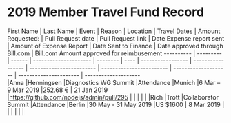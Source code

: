 # 2019 Member Travel Fund Record



First Name  |   Last Name   |   Event              |   Reason  |   Location    |   Travel Dates      |   Amount Requested:   |   Pull Request date   |   Pull Request link                     |   Date Expense report sent    |   Amount of Expense Report    |   Date Sent to Finance    |   Date approved through Bill.com  |   Bill.com Amount approved for reimbusement
----------  |   ---------   |   ------             |   ---------------------   |   --------          |   ----                |   -----------------   |   -----------------                     |   ------------------------    |   ------------------------    |   --------------------    |   ----------------------          |   --------------------     
|Anna       |Henningsen     |Diagnostics WG Summit |Attendance |Munich         |6 Mar – 9 Mar 2019   |252.68 €               | 21 Jan 2019           |https://github.com/nodejs/admin/pull/295 |                               |                               |                           |                                   |
|Rich       |Trott          |Collaborator Summit   |Attendance |Berlin         |30 May - 31 May 2019 |US $1600               | 8 Mar 2019            |                                         |                               |                               |                           |                                   |  
